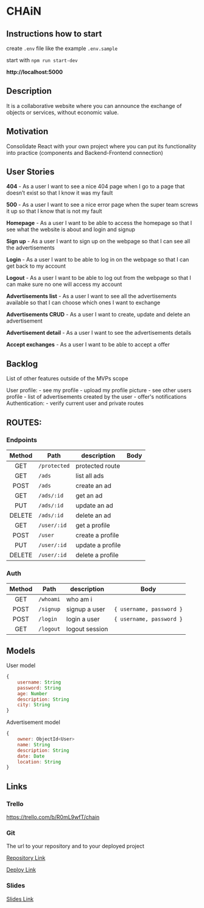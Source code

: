 # CHAiN

## Instructions how to start

create `.env` file like the example `.env.sample`

start with `npm run start-dev`

**http://localhost:5000**

## Description

It is a collaborative website where you can announce the exchange of objects or services, without economic value.

## Motivation

Consolidate React with your own project where you can put its functionality into practice (components and Backend-Frontend connection)

## User Stories

**404** - As a user I want to see a nice 404 page when I go to a page that doesn’t exist so that I know it was my fault

**500** - As a user I want to see a nice error page when the super team screws it up so that I know that is not my fault

**Homepage** - As a user I want to be able to access the homepage so that I see what the website is about and login and signup

**Sign up** - As a user I want to sign up on the webpage so that I can see all the advertisements

**Login** - As a user I want to be able to log in on the webpage so that I can get back to my account

**Logout** - As a user I want to be able to log out from the webpage so that I can make sure no one will access my account

**Advertisements list** - As a user I want to see all the advertisements available so that I can choose which ones I want to exchange

**Advertisements CRUD** - As a user I want to create, update and delete an advertisement

**Advertisement detail** - As a user I want to see the advertisements details

**Accept exchanges** - As a user I want to be able to accept a offer

## Backlog

List of other features outside of the MVPs scope

User profile: - see my profile - upload my profile picture - see other users profile - list of advertisements created by the user - offer's notifications
Authentication: - verify current user and private routes

## ROUTES:

### Endpoints

| Method  | Path         | description     | Body |
| :----:  | ------------ | --------------- | ---- |
|  GET    | `/protected` | protected route |      |
|  GET    | `/ads     `  | list all ads    |      |
|  POST   | `/ads`       | create an ad    |      |
|  GET    | `/ads/:id`   | get an ad       |      |
|  PUT    | `/ads/:id`   | update an ad    |      |
|  DELETE | `/ads/:id`   | delete an ad    |      |
|  GET    | `/user/:id`	 | get a profile   |      |
|  POST   | `/user`      | create a profile|      |
|  PUT    | `/user/:id`  | update a profile|      |
|  DELETE | `/user/:id`  | delete a profile|      |


### Auth

| Method | Path      | description    | Body                     |
| :----: | --------- | -------------- | ------------------------ |
|  GET   | `/whoami` | who am i       |                          |
|  POST  | `/signup` | signup a user  | `{ username, password }` |
|  POST  | `/login`  | login a user   | `{ username, password }` |
|  GET   | `/logout` | logout session |                          |

## Models

User model

```javascript
{
	username: String
	password: String
	age: Number
	description: String
	city: String
}
```

Advertisement model

```javascript
{
	owner: ObjectId<User>
	name: String
	description: String
	date: Date
	location: String
}
```

## Links

### Trello

https://trello.com/b/R0mL9wfT/chain

### Git

The url to your repository and to your deployed project

[Repository Link](https://github.com/raquelmu/chain-backend)

[Deploy Link](http://heroku.com/)

### Slides

[Slides Link](https://docs.google.com/presentation/d/19rCdx6dtsoV4AR1DGNXZQsT_uFB1OcjoyvwzVWUYvAM/edit#slide=id.p)
